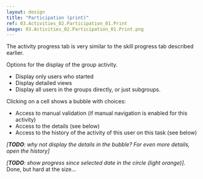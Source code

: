 ```yaml
---
layout: design
title: "Participation (print)"
ref: 03.Activities_02.Participation_01.Print
image: 03.Activities_02.Participation_01.Print.png
---
```



The activity progress tab is very similar to the skill progress tab described earlier.


Options for the display of the group activity.
- Display only users who started
- Display detailed views
- Display all users in the groups directly, or just subgroups.



Clicking on a cell shows a bubble with  choices:
- Access to manual validation (if manual navigation is enabled for this activity)
- Access to the details (see below)
- Access to the history of the activity of this user on this task (see below)


*[**TODO**: why not display the details in the bubble? For even more details, open the history]*


*[**TODO**: show progress since selected date in the circle (light orange)]*. Done, but hard at the size...

